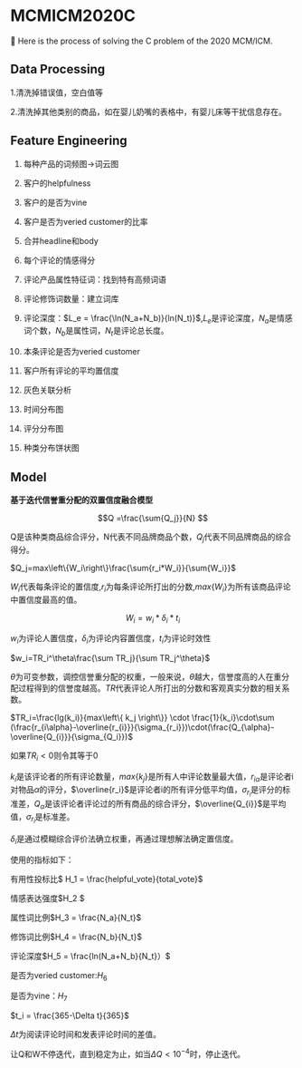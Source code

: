# MCMICM2020C

:ledger: ​Here is the process of solving the C problem of the 2020 MCM/ICM.

## Data Processing

1.清洗掉错误值，空白值等

2.清洗掉其他类别的商品，如在婴儿奶嘴的表格中，有婴儿床等干扰信息存在。

## Feature Engineering

1. 每种产品的词频图->词云图

2. 客户的helpfulness

3. 客户的是否为vine

4. 客户是否为veried customer的比率

5. 合并headline和body

6. 每个评论的情感得分

7. 评论产品属性特征词：找到特有高频词语

8. 评论修饰词数量：建立词库

9. 评论深度：$L_e = \frac{\ln(N_a+N_b)}{ln(N_t)}$,$L_e$是评论深度，$N_a$是情感词个数，$N_b$是属性词，$N_t$是评论总长度。

10. 本条评论是否为veried customer
11. 客户所有评论的平均置信度
12. 灰色关联分析
13. 时间分布图
14. 评分分布图
15. 种类分布饼状图

## Model

**基于迭代信誉重分配的双置信度融合模型**



$$Q =\frac{\sum{Q_j}}{N} $$

Q是该种类商品综合评分，N代表不同品牌商品个数，$Q_j$代表不同品牌商品的综合得分。



$Q_j=max\left\{W_i\right\}\frac{\sum{r_i*W_i}}{\sum{W_i}}$

$W_i$代表每条评论的置信度,$r_i$为每条评论所打出的分数,$max\left\{W_i\right\}$为所有该商品评论中置信度最高的值。



$$W_i=w_i*\delta_i*t_i$$

$w_i$为评论人置信度，$\delta_i$为评论内容置信度，$t_i$为评论时效性



$w_i=TR_i^\theta\frac{\sum TR_j}{\sum TR_j^\theta}$

$\theta$为可变参数，调控信誉重分配的权重，一般来说，$\theta$越大，信誉度高的人在重分配过程得到的信誉度越高。$TR$代表评论人所打出的分数和客观真实分数的相关系数。



$TR_i=\frac{lg(k_i)}{max\left\{ k_j \right\}} \cdot \frac{1}{k_i}\cdot\sum (\frac{r_{i\alpha}-\overline{r_{i}}}{\sigma_{r_i}})\cdot(\frac{Q_{\alpha}-\overline{Q_{i}}}{\sigma_{Q_i}})$

如果$TR_i<0$则令其等于0

$k_i$是该评论者的所有评论数量，$max\left\{ k_j \right\}$是所有人中评论数量最大值，$r_{i\alpha}$是评论者i对物品$\alpha$的评分，$\overline{r_i}$是评论者i的所有评分低平均值，$\sigma_{r_i}$是评分的标准差，$Q_\alpha$是该评论者评论过的所有商品的综合评分，$\overline{Q_{i}}$是平均值，$\sigma_{r_i}$是标准差。



$\delta_i$是通过模糊综合评价法确立权重，再通过理想解法确定置信度。

使用的指标如下：

有用性投标比$ H_1 = \frac{helpful\_vote}{total\_vote}$

情感表达强度$H_2 $

属性词比例$H_3 = \frac{N_a}{N_t}$

修饰词比例$H_4 = \frac{N_b}{N_t}$

评论深度$H_5 = \frac{ln(N_a+N_b}{N_t}）$

是否为veried customer:$H_6$

是否为vine：$H_7$



$t_i = \frac{365-\Delta t}{365}$

$\Delta t$为阅读评论时间和发表评论时间的差值。



让Q和W不停迭代，直到稳定为止，如当$\Delta Q < 10^{-4}$时，停止迭代。